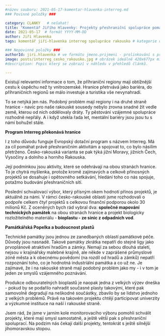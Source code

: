 ```yaml
---
#název souboru: 2021-05-17-komentar-hlavenka-interreg.md
### Povinné položky ###

category: CLANKY   # nešahat!
title: "Komentář Jiřího Hlavenky: Projekty přeshraniční spolupráce pomáhají stříhat neviditelné dráty na hranicích"
date: 2021-05-17  # formát YYYY-MM-DD
author: Jiří Hlavenka
tags: komentář jiří-hlavenka interreg spolupráce rakousko # kategorie odděleny mezerami, např. volby zemědělství životní-prostředí piráti (viz https://jihomoravsky.pirati.cz/tags/)

### Nepovinné položky ###
authorId: jiri.hlavenka # ve formátu jmeno.prijmeni - prolinkování s profilem přes uid
image: posts/interreg_cesko_rakousko.jpg # obrázek ideálně 420x677px minifikovaný přes https://tinypng.com/
#description: Popis který se zobrazí v náhledu v přehledů článků.

---
```


Existují relevantní informace o tom, že příhraniční regiony mají obtížnější cestu k úspěchu než ty vnitrozemské. Hranice přetrvává jako bariéra, do příhraničních regionů se málo investuje a turistika vše nevynahradí. 

To se netýká jen nás. Podobný problém mají regiony i na druhé straně hranice - navíc pro naše rakouské sousedy nebylo zrovna snadné žít vedle země, kterou od nich oddělovaly dráty. Ty pěstování vzájemné spolupráce rozhodně nepřály. A i když utekla řada let, mentální bariéry jsou jsou tu s námi bohužel stále. 

**Program Interreg překonává hranice**

I z toho důvodu funguje Evropský dotační program s názvem Interreg. Má za cíl pomáhat právě přeshraničním aktivitám a spojovat to, co bylo násilím přetrženo. Česko-rakouská varianta se pak týká jižní Moravy, jižních Čech, Vysočiny a dolního a horního Rakouska.

Její podmínkou jsou aktivity, které se odehrávají na obou stranách hranice. To je chytrá myšlenka, protože kromě zajímavých a celkově přínosných projektů se dosahuje i opětovného setkávání, hledání toho co nás spojuje, potažmo budování přeshraničních sítí. 

Poslední schvalovací výbor, který přísným okem hodnotí přínos projektů, je aktuálně za námi. V rámci česko-rakouské oblasti jsme rozhodovali o podpoře celkem čtyř projektů s celkovou finanční podporou okolo 30 milionů Kč. Z oceněných bych rád vybral dva: **společné mapování technických památek** na obou stranách hranice a projekt biologicky rozložitelného materiálu - **bioplastu - ze sinic z odpadních vod**.

**Památkářská Popelka a budoucnost plastů**

Technické památky jsou jednou ze zanedbaných oblastí památkové péče. Důvody jsou nasnadě. Takové památky zkrátka nepatří do stejné ligy jako prvoplánově atraktivní hradům a zámky.  Nemají za sebou dlouhá staletí, nejsou v krajinářsky malebné krajině, ale někde v zaprášené průmyslové zóně města a k obecnému povědomí (na rozdíl od hradů a zámků) nepatří rozpoznání toho, co je hodnotná industriální památka a co už ne. Je zajímavé, že i na rakouské straně mají podobný problém jako my - i v tom je jeden ze smyslů vzájemného poznávání.

Produkce odbouratelných bioplastů je naopak  jedna z velkých výzev dneška - pokud by se podařilo nahradit současné plasty takovými, které pak samovolně degradují na neškodné součástky, zbavilo by se lidstvo jednoho z velkých problémů. Právě na takovém projektu chtějí participovat univerzity a výzkumné instituce na naší i rakouské straně.

Jsem rád, že jsme v jarním kole monitorovacího výboru pomohli schválit projekty, které mají smysl samostatně, a ještě větší pak s přeshraniční spoluprací. Na podzim nás čekají další projekty, tentokrát s ještě silnější jihomoravskou stopou.
